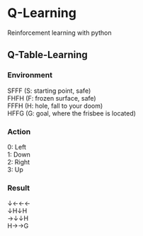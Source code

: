 # Q-Learning
Reinforcement learning with python

## Q-Table-Learning
### Environment
SFFF       (S: starting point, safe)   
FHFH       (F: frozen surface, safe)   
FFFH       (H: hole, fall to your doom)   
HFFG       (G: goal, where the frisbee is located)   

### Action
0: Left  
1: Down  
2: Right  
3: Up  

### Result
↓←←←  
↓H↓H  
→↓↓H  
H→→G  
